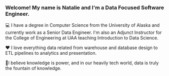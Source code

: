 ### Welcome! My name is Natalie and I'm a Data Focused Software Engineer.

:computer: I have a degree in Computer Science from the University of Alaska and currently work as a Senior Data Engineer.  I'm also an Adjunct Instructor for the College of Engineering at UAA teaching Introduction to Data Science.   

:heart: I love everything data related from warehouse and database design to ETL pipelines to analytics and presentation.  

:star2:I believe knowledge is power, and in our heavily tech world, data is truly the fountain of knowledge.



